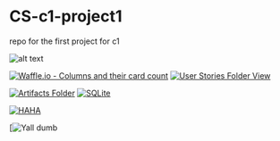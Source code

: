# CS-c1-project1

repo for the first project for c1

![alt text](https://upload.wikimedia.org/wikipedia/commons/f/fa/Elephants_at_Amboseli_national_park_against_Mount_Kilimanjaro.jpg)

[![Waffle.io - Columns and their card count](https://badge.waffle.io/Jonjy/CS-c1-project1.svg?columns=all&logoColor=FF00F0)](https://waffle.io/Jonjy/CS-c1-project1)
[![User Stories Folder View](https://img.shields.io/badge/User%20Stories-Click%20Here%20to%20Edit-magenta.svg)](https://docs.google.com/document/d/1aGkrYf6z4p1RcXLLSSPg9AkM0_HcnYT8FyJrp0zgK_A/edit?usp=sharing)

[![Artifacts Folder](https://img.shields.io/badge/Artifacts-Click%20here%20to%20view%20folder%20-purple.svg)](https://drive.google.com/drive/folders/1k4THpVhGVOyMag9B0azLtj3kBvJXkrwO?usp=sharing)  [![SQLite](https://img.shields.io/badge/SQL-Click%20here%20to%20view%20tutorial%20-blue.svg)](https://www.tutorialspoint.com/sqlite/index.htm)

[![HAHA](https://img.shields.io/badge/WE%20MADE%20A%20LABEL-HI%20JON-ff00ff.svg)](https://www.pbs.org/wgbh/masterpiece/shows/downton-abbey/)

[![Yall dumb](https://img.shields.io/badge/Yall%20Dumb-Like%20real%20dumb-ff00ff.svg)
